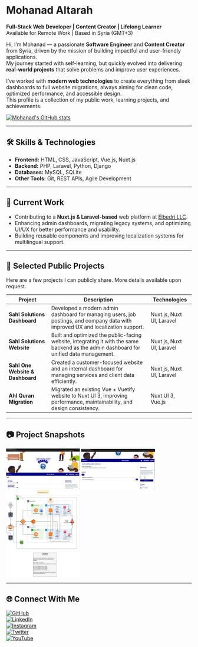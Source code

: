 # Mohanad Altarah

**Full-Stack Web Developer | Content Creator | Lifelong Learner**  
Available for Remote Work | Based in Syria (GMT+3)  

Hi, I’m Mohanad — a passionate **Software Engineer** and **Content Creator** from Syria, driven by the mission of building impactful and user-friendly applications.  
My journey started with self-learning, but quickly evolved into delivering **real-world projects** that solve problems and improve user experiences.  

I’ve worked with **modern web technologies** to create everything from sleek dashboards to full website migrations, always aiming for clean code, optimized performance, and accessible design.  
This profile is a collection of my public work, learning projects, and achievements.

[![Mohanad's GitHub stats](https://github-readme-stats.vercel.app/api?username=mohanadaltarah&show_icons=true&theme=default)](https://github.com/anuraghazra/github-readme-stats)

---

## 🛠 Skills & Technologies

- **Frontend:** HTML, CSS, JavaScript, Vue.js, Nuxt.js  
- **Backend:** PHP, Laravel, Python, Django  
- **Databases:** MySQL, SQLite  
- **Other Tools:** Git, REST APIs, Agile Development  

---

## 🚀 Current Work
- Contributing to a **Nuxt.js & Laravel-based** web platform at [Elbedri LLC]().  
- Enhancing admin dashboards, migrating legacy systems, and optimizing UI/UX for better performance and usability.  
- Building reusable components and improving localization systems for multilingual support.

---

## 📌 Selected Public Projects
Here are a few projects I can publicly share. More details available upon request.

| Project | Description | Technologies |
| ------- | ----------- | ------------ |
| **Sahl Solutions Dashboard** | Developed a modern admin dashboard for managing users, job postings, and company data with improved UX and localization support. | Nuxt.js, Nuxt UI, Laravel |
| **Sahl Solutions Website** | Built and optimized the public-facing website, integrating it with the same backend as the admin dashboard for unified data management. | Nuxt.js, Nuxt UI, Laravel |
| **Sahl One Website & Dashboard** | Created a customer-focused website and an internal dashboard for managing services and client data efficiently. | Nuxt.js, Nuxt UI, Laravel |
| **Ahl Quran Migration** | Migrated an existing Vue + Vuetify website to Nuxt UI 3, improving performance, maintainability, and design consistency. | Nuxt UI 3, Vue.js |


---

## 📷 Project Snapshots

<img src="https://github.com/mohanadaltarah/mohanadaltarah/blob/main/Discussion-Forum.png" width="200">
<img src="https://github.com/mohanadaltarah/mohanadaltarah/blob/main/qustion-post-page.png" width="200">
<img src="https://github.com/mohanadaltarah/mohanadaltarah/blob/main/AWS-second-project.jpg" width="200">

---

## 🌐 Connect With Me
[<img src='https://cdn.jsdelivr.net/npm/simple-icons@3.0.1/icons/github.svg' alt='GitHub' height='30'>](https://github.com/mohanadaltarah)  
[<img src='https://cdn.jsdelivr.net/npm/simple-icons@3.0.1/icons/linkedin.svg' alt='LinkedIn' height='30'>](https://www.linkedin.com/in/mohanad-altarah/)  
[<img src='https://cdn.jsdelivr.net/npm/simple-icons@3.0.1/icons/instagram.svg' alt='Instagram' height='30'>](https://www.instagram.com/mohanadaltarah/)  
[<img src='https://cdn.jsdelivr.net/npm/simple-icons@3.0.1/icons/twitter.svg' alt='Twitter' height='30'>](https://twitter.com/Mohanad_tara)  
[<img src='https://cdn.jsdelivr.net/npm/simple-icons@3.0.1/icons/youtube.svg' alt='YouTube' height='30'>](https://www.youtube.com/channel/UCQ4mj9-IRUQBoI44obwh9tA)  
